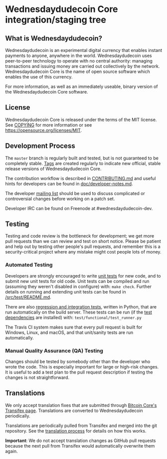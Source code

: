 Wednesdaydudecoin Core integration/staging tree
=====================================

What is Wednesdaydudecoin?
----------------

Wednesdaydudecoin is an experimental digital currency that enables instant payments to
anyone, anywhere in the world. Wednesdaydudecoin uses peer-to-peer technology to operate
with no central authority: managing transactions and issuing money are carried
out collectively by the network. Wednesdaydudecoin Core is the name of open source
software which enables the use of this currency.

For more information, as well as an immediately useable, binary version of
the Wednesdaydudecoin Core software.

License
-------

Wednesdaydudecoin Core is released under the terms of the MIT license. See [COPYING](COPYING) for more
information or see https://opensource.org/licenses/MIT.

Development Process
-------------------

The `master` branch is regularly built and tested, but is not guaranteed to be
completely stable. [Tags](https://github.com/wednesdaydudecoin-project/wednesdaydudecoin/tags) are created
regularly to indicate new official, stable release versions of Wednesdaydudecoin Core.

The contribution workflow is described in [CONTRIBUTING.md](CONTRIBUTING.md)
and useful hints for developers can be found in [doc/developer-notes.md](doc/developer-notes.md).

The developer [mailing list](https://groups.google.com/forum/#!forum/wednesdaydudecoin-dev)
should be used to discuss complicated or controversial changes before working
on a patch set.

Developer IRC can be found on Freenode at #wednesdaydudecoin-dev.

Testing
-------

Testing and code review is the bottleneck for development; we get more pull
requests than we can review and test on short notice. Please be patient and help out by testing
other people's pull requests, and remember this is a security-critical project where any mistake might cost people
lots of money.

### Automated Testing

Developers are strongly encouraged to write [unit tests](src/test/README.md) for new code, and to
submit new unit tests for old code. Unit tests can be compiled and run
(assuming they weren't disabled in configure) with: `make check`. Further details on running
and extending unit tests can be found in [/src/test/README.md](/src/test/README.md).

There are also [regression and integration tests](/test), written
in Python, that are run automatically on the build server.
These tests can be run (if the [test dependencies](/test) are installed) with: `test/functional/test_runner.py`

The Travis CI system makes sure that every pull request is built for Windows, Linux, and macOS, and that unit/sanity tests are run automatically.

### Manual Quality Assurance (QA) Testing

Changes should be tested by somebody other than the developer who wrote the
code. This is especially important for large or high-risk changes. It is useful
to add a test plan to the pull request description if testing the changes is
not straightforward.

Translations
------------

We only accept translation fixes that are submitted through [Bitcoin Core's Transifex page](https://www.transifex.com/projects/p/bitcoin/).
Translations are converted to Wednesdaydudecoin periodically.

Translations are periodically pulled from Transifex and merged into the git repository. See the
[translation process](doc/translation_process.md) for details on how this works.

**Important**: We do not accept translation changes as GitHub pull requests because the next
pull from Transifex would automatically overwrite them again.
